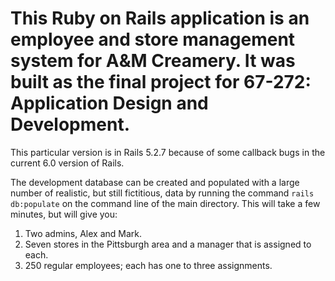 This Ruby on Rails application is an employee and store management system for A&M Creamery. It was built as the final project for 67-272: Application Design and Development.
=

This particular version is in Rails 5.2.7 because of some callback bugs in the current 6.0 version of Rails.

The development database can be created and populated with a large number of realistic, but still fictitious, data by running the command `rails db:populate` on the command line of the main directory.  This will take a few minutes, but will give you:

1. Two admins, Alex and Mark.
2. Seven stores in the Pittsburgh area and a manager that is assigned to each.
3. 250 regular employees; each has one to three assignments. 
